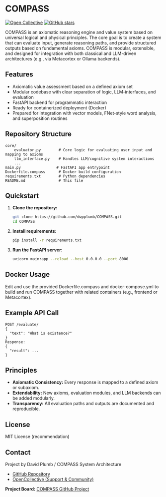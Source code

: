 # COMPASS

[![Open Collective](https://img.shields.io/opencollective/all/compass?label=Backers&color=blue)](https://opencollective.com/compass)
[![GitHub stars](https://img.shields.io/github/stars/dwpplumb/COMPASS?style=social)](https://github.com/dwpplumb/COMPASS)

COMPASS is an axiomatic reasoning engine and value system based on universal logical and physical principles. The core goal is to create a system that can evaluate input, generate reasoning paths, and provide structured outputs based on fundamental axioms. COMPASS is modular, extensible, and designed for integration with both classical and LLM-driven architectures (e.g., via Metacortex or Ollama backends).

## Features

* Axiomatic value assessment based on a defined axiom set
* Modular codebase with clear separation of logic, LLM-interfaces, and evaluation
* FastAPI backend for programmatic interaction
* Ready for containerized deployment (Docker)
* Prepared for integration with vector models, FNet-style word analysis, and superposition routines

## Repository Structure

```
core/
    evaluator.py        # Core logic for evaluating user input and mapping to axioms
    llm_interface.py    # Handles LLM/cognitive system interactions
    ...
main.py                # FastAPI app entrypoint
Dockerfile.compass      # Docker build configuration
requirements.txt        # Python dependencies
README.md               # This file
```

## Quickstart

1. **Clone the repository:**

   ```bash
   git clone https://github.com/dwpplumb/COMPASS.git
   cd COMPASS
   ```
2. **Install requirements:**

   ```bash
   pip install -r requirements.txt
   ```
3. **Run the FastAPI server:**

   ```bash
   uvicorn main:app --reload --host 0.0.0.0 --port 8000
   ```

## Docker Usage

Edit and use the provided Dockerfile.compass and docker-compose.yml to build and run COMPASS together with related containers (e.g., frontend or Metacortex).

## Example API Call

```
POST /evaluate/
{
  "text": "What is existence?"
}
Response:
{
  "result": ...
}
```

## Principles

* **Axiomatic Consistency:** Every response is mapped to a defined axiom or subaxiom.
* **Extendability:** New axioms, evaluation modules, and LLM backends can be added modularly.
* **Transparency:** All evaluation paths and outputs are documented and reproducible.

## License

MIT License (recommendation)

## Contact


Project by David Plumb / COMPASS System Architecture

- [GitHub Repository](https://github.com/dwpplumb/COMPASS)
- [OpenCollective (Support & Community)](https://opencollective.com/compass)

**Project Board:** [COMPASS GitHub Project]((https://github.com/users/dwpplumb/projects/4/))
